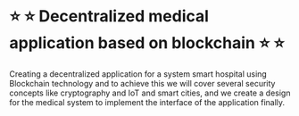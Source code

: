 # ⭐️ ⭐️ Decentralized medical application based on blockchain  ⭐️ ⭐️

Creating a decentralized application for a system smart hospital using Blockchain technology and to achieve this we will cover several security concepts like cryptography and IoT and smart cities, and we create a design for the medical system to implement the interface of
the application finally.


